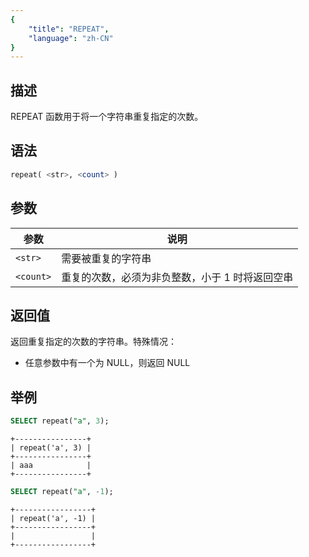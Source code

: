```yaml
---
{
    "title": "REPEAT",
    "language": "zh-CN"
}
---
```


<!-- 
Licensed to the Apache Software Foundation (ASF) under one
or more contributor license agreements.  See the NOTICE file
distributed with this work for additional information
regarding copyright ownership.  The ASF licenses this file
to you under the Apache License, Version 2.0 (the
"License"); you may not use this file except in compliance
with the License.  You may obtain a copy of the License at

  http://www.apache.org/licenses/LICENSE-2.0

Unless required by applicable law or agreed to in writing,
software distributed under the License is distributed on an
"AS IS" BASIS, WITHOUT WARRANTIES OR CONDITIONS OF ANY
KIND, either express or implied.  See the License for the
specific language governing permissions and limitations
under the License.
-->

## 描述

REPEAT 函数用于将一个字符串重复指定的次数。

## 语法

```sql
repeat( <str>, <count> )
```

## 参数

| 参数 | 说明                        |
| -- |---------------------------|
| `<str>` | 需要被重复的字符串                 |
| `<count>` | 重复的次数，必须为非负整数，小于 1 时将返回空串 |

<!-- 3.0 又删除了这个变量

:::tip
repeat 函数默认最多重复 10000 次，如果超过这个次数将会报错，可通过会话变量调整限制：
```sql
set repeat_max_num = 20000
```
:::

-->

## 返回值

返回重复指定的次数的字符串。特殊情况：

- 任意参数中有一个为 NULL，则返回 NULL

## 举例

```sql
SELECT repeat("a", 3);
```

```text
+----------------+
| repeat('a', 3) |
+----------------+
| aaa            |
+----------------+
```

```sql
SELECT repeat("a", -1);
```

```text
+-----------------+
| repeat('a', -1) |
+-----------------+
|                 |
+-----------------+
```
